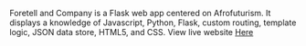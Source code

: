 Foretell and Company is a Flask web app centered on Afrofuturism. It displays a knowledge of Javascript, Python, Flask, custom routing, template logic, JSON data store, HTML5, and CSS. View live website <a href="https://foretell-and-company.herokuapp.com/about">Here</a>